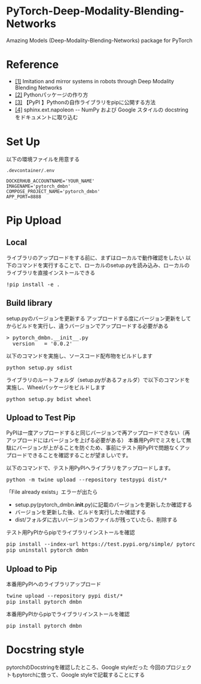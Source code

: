 # PyTorch-Deep-Modality-Blending-Networks
Amazing Models (Deep-Modality-Blending-Networks) package for PyTorch

# Reference

* [[1]](https://www.sciencedirect.com/science/article/pii/S0893608021004329?via%3Dihub) Imitation and mirror systems in robots through Deep Modality Blending Networks
* [[2]](https://qiita.com/studio_haneya/items/9aad8f9ede11e58b41a8) Pythonパッケージの作り方
* [[3]](https://qiita.com/c60evaporator/items/e1ecccab07a607487dcf) 【PyPI 】Pythonの自作ライブラリをpipに公開する方法
* [[4]](https://www.sphinx-doc.org/ja/master/usage/extensions/napoleon.html) sphinx.ext.napoleon -- NumPy および Google スタイルの docstring をドキュメントに取り込む

# Set Up

以下の環境ファイルを用意する

`.devcontainer/.env`

```
DOCKERHUB_ACCOUNTNAME='YOUR_NAME'
IMAGENAME='pytorch_dmbn'
COMPOSE_PROJECT_NAME='pytorch_dmbn'
APP_PORT=8888
```

# Pip Upload
## Local
ライブラリのアップロードをする前に、まずはローカルで動作確認をしたい
以下のコマンドを実行することで、ローカルのsetup.pyを読み込み、ローカルのライブラリを直接インストールできる
<pre>
!pip install -e .
</pre>

## Build library
setup.pyのバージョンを更新する
アップロードする度にバージョン更新をしてからビルドを実行し、違うバージョンでアップロードする必要がある
<pre>
> pytorch_dmbn.__init__.py
__version__ = '0.0.2'
</pre>

以下のコマンドを実施し、ソースコード配布物をビルドします
<pre>
python setup.py sdist
</pre>

ライブラリのルートフォルダ（setup.pyがあるフォルダ）で以下のコマンドを実施し、Wheelパッケージをビルドします
<pre>
python setup.py bdist_wheel
</pre>

## Upload to Test Pip
PyPIは一度アップロードすると同じバージョンで再アップロードできない（再アップロードにはバージョンを上げる必要がある）
本番用PyPIでミスをして無駄にバージョンが上がることを防ぐため、事前にテスト用PyPIで問題なくアップロードできることを確認することが望ましいです。

以下のコマンドで、テスト用PyPIへライブラリをアップロードします。
<pre>
python -m twine upload --repository testpypi dist/*
</pre>
「File already exists」エラーが出たら
* setup.py(pytorch_dmbn.__init__.py)に記載のバージョンを更新したか確認する
* バージョンを更新した後、ビルドを実行したか確認する
* dist/フォルダに古いバージョンのファイルが残っていたら、削除する

テスト用PyPIからpipでライブラリインストールを確認
<pre>
pip install --index-url https://test.pypi.org/simple/ pytorch_dmbn
pip uninstall pytorch_dmbn
</pre>

## Upload to Pip
本番用PyPIへのライブラリアップロード
<pre>
twine upload --repository pypi dist/*
pip install pytorch_dmbn
</pre>

本番用PyPIからpipでライブラリインストールを確認
<pre>
pip install pytorch_dmbn
</pre>

# Docstring style
pytorchのDocstringを確認したところ、Google styleだった
今回のプロジェクトもpytorchに倣って、Google styleで記載することにする